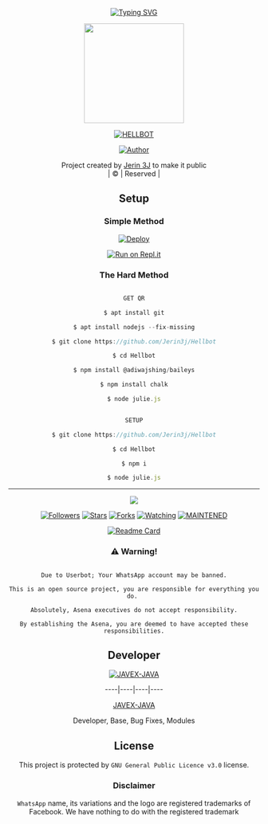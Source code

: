 <div align="center">

[![Typing SVG](https://readme-typing-svg.herokuapp.com?font=Lemon+milk&color=F70000&lines=Welcome+to+Hellbot+repository;Created+by+Java;This+is+a+user+friendly+bot+of+hellboys;With+more+features)](https://git.io/typing-svg)

 </a>

</p>

<div align="center">

  <p align="center">

<img src="https://github.com/Jerin3j/JERIN-SER/blob/a0bf76e97991bf23e1da585e1ae24bab229ae491/Hellboys.jpg" width="200" height="200"/>

</p>

 <p align="center">

<a href="#"><img title="HELLBOT" src="https://img.shields.io/badge/-Hellbot-darkred"></a>

</p>
 
  <p align="center">

  

<a href="https://github.com/Jerin3j"><img title="Author" src="https://img.shields.io/badge/Author-Jerin3J-B0T?color=navy&style=for-the-badge&logo=whatsapp"></a>

</p>

</div>

<p align="center">

Project created by <a href="https://github.com/Jerin3j">Jerin 3J</a> to make it public <br>| © | Reserved |

</p>

## Setup

<div align="center">

  ### Simple Method

  

[![Deploy](https://www.herokucdn.com/deploy/button.svg)](https://heroku.com/deploy?template=https://github.com/Jerin3j/Hellbot) 

  

[![Run on Repl.it](https://repl.it/badge/github/quiec/whatsAlfa)](https://replit.com/@Farhandqz/JulieMwol)

  

### The Hard Method

```js

GET QR

$ apt install git

$ apt install nodejs --fix-missing

$ git clone https://github.com/Jerin3j/Hellbot

$ cd Hellbot

$ npm install @adiwajshing/baileys

$ npm install chalk

$ node julie.js

```

      

```js

SETUP

$ git clone https://github.com/Jerin3j/Hellbot

$ cd Hellbot

$ npm i

$ node julie.js

```

----

  <p align="center">
<a href="https://github.com/Jerin3j">
    <img src="https://img.shields.io/github/repo-size/Jerin3j/Hellbot?color=green&label=Repo%20total%20size&style=plastic">
<p align="center">
<a href="https://github.com/Jerin3j/followers"><img title="Followers" src="https://img.shields.io/github/followers/Jerin3j?color=blue&style=flat-square"></a>
<a href="https://github.com/farhan-dqz/JulieMwol/stargazers/"><img title="Stars" src="https://img.shields.io/github/stars/Jerin3j/Hellbot?color=blue&style=flat-square"></a>
<a href="https://github.com/Jerin3j/Hellbot/network/members"><img title="Forks" src="https://img.shields.io/github/forks/Jerin3j/Hellbot?color=blue&style=flat-square"></a>
<a href="https://github.com/Jerin3j/3J-B0T/watchers"><img title="Watching" src="https://img.shields.io/github/watchers/Jerin3j/Hellbot?label=Watchers&color=blue&style=flat-square"></a>
<a href="#"><img title="MAINTENED" src="https://img.shields.io/badge/UNMAINTENED-YES-blue.svg"</a>
</p>

       

  [![Readme Card](https://github-readme-stats.vercel.app/api/pin/?username=farhan-dqz&repo=Julie-Mwol&theme=nightowl)](https://github.com/farhan-dqz/Julie-Mwol)

  </div>

    

### ⚠️ Warning! 

```

Due to Userbot; Your WhatsApp account may be banned.

This is an open source project, you are responsible for everything you do. 

Absolutely, Asena executives do not accept responsibility.

By establishing the Asena, you are deemed to have accepted these responsibilities.

```

## Developer

  <div align="center">

    

  [![JAVEX-JAVA](https://github.com/Jerin3j.png?size=150)](https://github.com/Jerin3j) 

----|----|----|----

[JAVEX-JAVA](https://github.com/Jerin3j ) 

Developer, Base, Bug Fixes, Modules

  </div>

    

## License

This project is protected by `GNU General Public Licence v3.0` license.

### Disclaimer

`WhatsApp` name, its variations and the logo are registered trademarks of Facebook. We have nothing to do with the registered trademark



